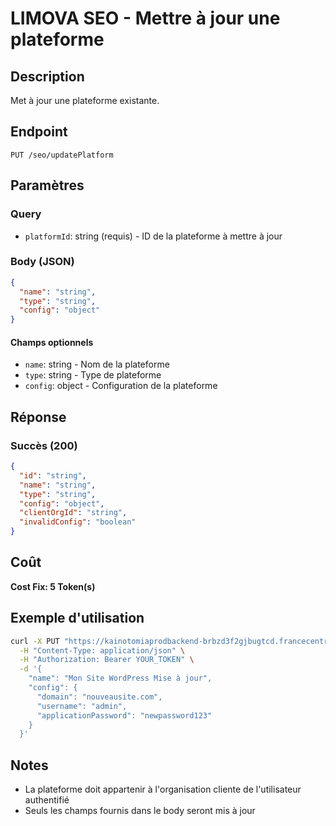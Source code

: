 # LIMOVA SEO - Mettre à jour une plateforme

## Description
Met à jour une plateforme existante.

## Endpoint
```
PUT /seo/updatePlatform
```

## Paramètres

### Query
- `platformId`: string (requis) - ID de la plateforme à mettre à jour

### Body (JSON)
```json
{
  "name": "string",
  "type": "string",
  "config": "object"
}
```

#### Champs optionnels
- `name`: string - Nom de la plateforme
- `type`: string - Type de plateforme
- `config`: object - Configuration de la plateforme

## Réponse

### Succès (200)
```json
{
  "id": "string",
  "name": "string",
  "type": "string",
  "config": "object",
  "clientOrgId": "string",
  "invalidConfig": "boolean"
}
```

## Coût
**Cost Fix: 5 Token(s)**

## Exemple d'utilisation

```bash
curl -X PUT "https://kainotomiaprodbackend-brbzd3f2gjbugtcd.francecentral-01.azurewebsites.net/seo/updatePlatform?platformId=platform-id-123" \
  -H "Content-Type: application/json" \
  -H "Authorization: Bearer YOUR_TOKEN" \
  -d '{
    "name": "Mon Site WordPress Mise à jour",
    "config": {
      "domain": "nouveausite.com",
      "username": "admin",
      "applicationPassword": "newpassword123"
    }
  }'
```

## Notes
- La plateforme doit appartenir à l'organisation cliente de l'utilisateur authentifié
- Seuls les champs fournis dans le body seront mis à jour 